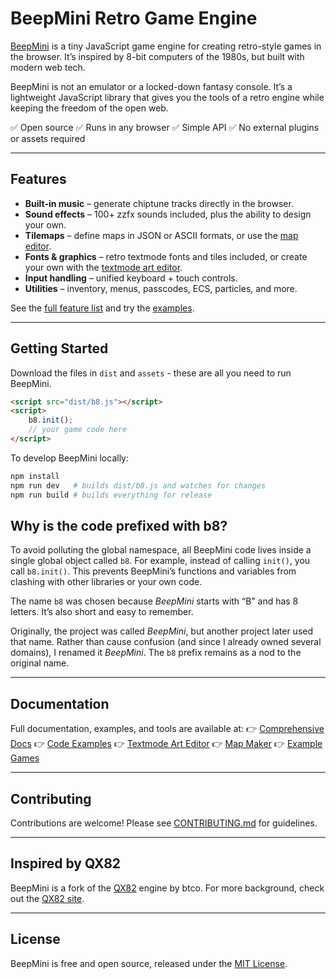# BeepMini Retro Game Engine

[BeepMini](https://beepmini.com/) is a tiny JavaScript game engine for creating retro-style games in the browser.
It’s inspired by 8-bit computers of the 1980s, but built with modern web tech.

BeepMini is not an emulator or a locked-down fantasy console. It’s a lightweight JavaScript library that gives you the tools of a retro engine while keeping the freedom of the open web.

✅ Open source
✅ Runs in any browser
✅ Simple API
✅ No external plugins or assets required

---

## Features

* **Built-in music** – generate chiptune tracks directly in the browser.
* **Sound effects** – 100+ zzfx sounds included, plus the ability to design your own.
* **Tilemaps** – define maps in JSON or ASCII formats, or use the [map editor](https://beepmini.com/tools/beepmini-map-editor/).
* **Fonts & graphics** – retro textmode fonts and tiles included, or create your own with the [textmode art editor](https://beepmini.com/tools/beepmini-textmode-editor/).
* **Input handling** – unified keyboard + touch controls.
* **Utilities** – inventory, menus, passcodes, ECS, particles, and more.

See the [full feature list](https://beepmini.com/) and try the [examples](https://beepmini.com/examples/).

---

## Getting Started

Download the files in `dist` and `assets` - these are all you need to run BeepMini.

```html
<script src="dist/b8.js"></script>
<script>
	b8.init();
	// your game code here
</script>
```

To develop BeepMini locally:

```bash
npm install
npm run dev   # builds dist/b8.js and watches for changes
npm run build # builds everything for release
```

## Why is the code prefixed with b8?

To avoid polluting the global namespace, all BeepMini code lives inside a single global object called `b8`. For example, instead of calling `init()`, you call `b8.init()`. This prevents BeepMini’s functions and variables from clashing with other libraries or your own code.

The name `b8` was chosen because *BeepMini* starts with “B” and has 8 letters. It’s also short and easy to remember.

Originally, the project was called *BeepMini*, but another project later used that name. Rather than cause confusion (and since I already owned several domains), I renamed it *BeepMini*. The `b8` prefix remains as a nod to the original name.

---

## Documentation

Full documentation, examples, and tools are available at:
👉 [Comprehensive Docs](https://beepmini.com/docs/)
👉 [Code Examples](https://beepmini.com/examples/)
👉 [Textmode Art Editor](https://beepmini.com/tools/beepmini-textmode-editor/)
👉 [Map Maker](https://beepmini.com/tools/beepmini-map-editor/)
👉 [Example Games](https://beepmini.com/games/)

---

## Contributing

Contributions are welcome! Please see [CONTRIBUTING.md](CONTRIBUTING.md) for guidelines.

---

## Inspired by QX82

BeepMini is a fork of the [QX82](https://github.com/btco/qx82) engine by btco.
For more background, check out the [QX82 site](https://btco.github.io/qx82).

---

## License

BeepMini is free and open source, released under the [MIT License](LICENSE).
